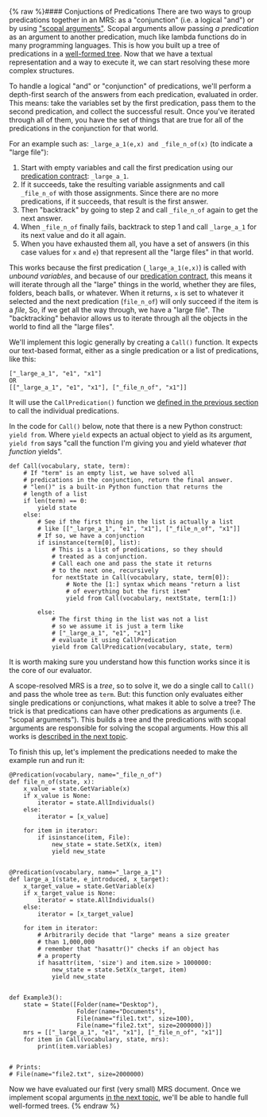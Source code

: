 {% raw %}#### Conjuctions of Predications
There are two ways to group predications together in an MRS: as a "conjunction" (i.e. a logical "and") or by using ["scopal arguments"](../devhowtoMRS#h-handle-variables-aka-scopal-arguments). Scopal arguments allow passing *a predication* as an argument to another predication, much like lambda functions do in many programming languages. This is how you built up a tree of predications in a [well-formed tree](../devhowtoWellFormedTree). Now that we have a textual representation and a way to execute it, we can start resolving these more complex structures.

To handle a logical "and" or "conjunction" of predications, we'll perform a depth-first search of the answers from each predication, evaluated in order. This means: take the variables set by the first predication, pass them to the second predication, and collect the successful result. Once you've iterated through all of them, you have the set of things that are true for all of the predications in the conjunction for that world.

For an example such as: `_large_a_1(e,x) and _file_n_of(x)` (to indicate a "large file"):
1. Start with empty variables and call the first predication using our [predication contract](../devhowtoPredicationContract): `_large_a_1`. 
2. If it succeeds, take the resulting variable assignments and call `_file_n_of` with those assignments. Since there are no more predications, if it succeeds, that result is the first answer.
3. Then "backtrack" by going to step 2 and call `_file_n_of` again to get the next answer. 
4. When `_file_n_of` finally fails, backtrack to step 1 and call `_large_a_1` for its next value and do it all again. 
5. When you have exhausted them all, you have a set of answers (in this case values for `x` and `e`) that represent all the "large files" in that world.

This works because the first predication (`_large_a_1(e,x)`) is called with *unbound variables*, and because of our [predication contract](../devhowtoPredicationContract), this means it will iterate through all the "large" things in the world, whether they are files, folders, beach balls, or whatever. When it returns, `x` is set to whatever it selected and the next predication (`file_n_of`) will only succeed if the item is a *file*, So, if we get all the way through, we have a "large file".  The "backtracking" behavior allows us to iterate through all the objects in the world to find all the "large files".

We'll implement this logic generally by creating a `Call()` function. It expects our text-based format, either as a single predication or a list of predications, like this:
```
["_large_a_1", "e1", "x1"]
OR
[["_large_a_1", "e1", "x1"], ["_file_n_of", "x1"]]
```

It will use the `CallPredication()` function we [defined in the previous section](../devhowtoMRSToPython) to call the individual predications. 

In the code for `Call()` below, note that there is a new Python construct: `yield from`.  Where `yield` expects an actual object to yield as its argument, `yield from` says "call the function I'm giving you and yield whatever *that function* yields".

```
def Call(vocabulary, state, term):
    # If "term" is an empty list, we have solved all
    # predications in the conjunction, return the final answer.
    # "len()" is a built-in Python function that returns the
    # length of a list
    if len(term) == 0:
        yield state
    else:
        # See if the first thing in the list is actually a list
        # like [["_large_a_1", "e1", "x1"], ["_file_n_of", "x1"]]
        # If so, we have a conjunction
        if isinstance(term[0], list):
            # This is a list of predications, so they should
            # treated as a conjunction.
            # Call each one and pass the state it returns
            # to the next one, recursively
            for nextState in Call(vocabulary, state, term[0]):
                # Note the [1:] syntax which means "return a list
                # of everything but the first item"
                yield from Call(vocabulary, nextState, term[1:])

        else:
            # The first thing in the list was not a list
            # so we assume it is just a term like
            # ["_large_a_1", "e1", "x1"]
            # evaluate it using CallPredication
            yield from CallPredication(vocabulary, state, term)
```

It is worth making sure you understand how this function works since it is the core of our evaluator. 

A scope-resolved MRS is a *tree*, so to solve it, we do a single call to `Call()` and pass the whole tree as `term`. But: this function only evaluates either single predications or conjunctions, what makes it able to solve a tree? The trick is that predications can have other predications as arguments (i.e. "scopal arguments"). This builds a tree and the predications with scopal arguments are responsible for solving the scopal arguments. How this all works is [described in the next topic](../devhowtoScopalArguments).

To finish this up, let's implement the predications needed to make the example run and run it:

```
@Predication(vocabulary, name="_file_n_of")
def file_n_of(state, x):
    x_value = state.GetVariable(x)
    if x_value is None:
        iterator = state.AllIndividuals()
    else:
        iterator = [x_value]

    for item in iterator:
        if isinstance(item, File):
            new_state = state.SetX(x, item)
            yield new_state


@Predication(vocabulary, name="_large_a_1")
def large_a_1(state, e_introduced, x_target):
    x_target_value = state.GetVariable(x)
    if x_target_value is None:
        iterator = state.AllIndividuals()
    else:
        iterator = [x_target_value]

    for item in iterator:
        # Arbitrarily decide that "large" means a size greater
        # than 1,000,000 
        # remember that "hasattr()" checks if an object has
        # a property
        if hasattr(item, 'size') and item.size > 1000000:
            new_state = state.SetX(x_target, item)
            yield new_state

    
def Example3():
    state = State([Folder(name="Desktop"),
                   Folder(name="Documents"),
                   File(name="file1.txt", size=100),
                   File(name="file2.txt", size=2000000)])
    mrs = [["_large_a_1", "e1", "x1"], ["_file_n_of", "x1"]]
    for item in Call(vocabulary, state, mrs):
        print(item.variables)
        
        
# Prints:
# File(name="file2.txt", size=2000000)
```

Now we have evaluated our first (very small) MRS document. Once we implement scopal arguments [in the next topic](../devhowtoScopalArguments), we'll be able to handle full well-formed trees.
<update date omitted for speed>{% endraw %}